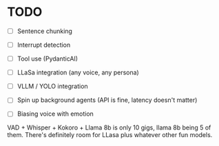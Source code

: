# TODO
- [ ] Sentence chunking
- [ ] Interrupt detection
- [ ] Tool use (PydanticAI)
- [ ] LLaSa integration (any voice, any persona)
- [ ] VLLM / YOLO integration
- [ ] Spin up background agents (API is fine, latency doesn't matter)
- [ ] Biasing voice with emotion


VAD + Whisper + Kokoro + Llama 8b is only 10 gigs, llama 8b being 5 of them. There's definitely room for LLasa plus whatever other fun models.
